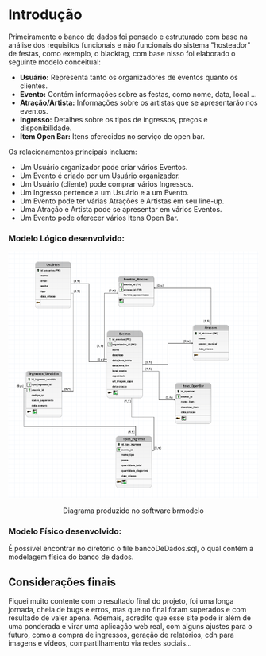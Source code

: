 # Introdução
Primeiramente o banco de dados foi pensado e estruturado com base na análise dos requisitos funcionais e não funcionais do sistema "hosteador" de festas, como exemplo, o blacktag, com base nisso foi elaborado o seguinte modelo conceitual:

*   **Usuário:** Representa tanto os organizadores de eventos quanto os clientes.
*   **Evento:** Contém informações sobre as festas, como nome, data, local ...
*   **Atração/Artista:** Informações sobre os artistas que se apresentarão nos eventos.
*   **Ingresso:** Detalhes sobre os tipos de ingressos, preços e disponibilidade.
*   **Item Open Bar:** Itens oferecidos no serviço de open bar.

Os relacionamentos principais incluem:

*   Um Usuário organizador pode criar vários Eventos.
*   Um Evento é criado por um Usuário organizador.
*   Um Usuário (cliente) pode comprar vários Ingressos.
*   Um Ingresso pertence a um Usuário e a um Evento.
*   Um Evento pode ter várias Atrações e Artistas em seu line-up.
*   Uma Atração e Artista pode se apresentar em vários Eventos.
*   Um Evento pode oferecer vários Itens Open Bar.

### Modelo Lógico desenvolvido:
![image](../assets/modelo-logico.png)
<p align= "center"> Diagrama produzido no software brmodelo </p>

### Modelo Físico desenvolvido:
É possível encontrar no diretório o file bancoDeDados.sql, o qual contém a modelagem física do banco de dados.

## Considerações finais

Fiquei muito contente com o resultado final do projeto, foi uma longa jornada, cheia de bugs e erros, mas que no final foram superados e com resultado de valer apena. Ademais, acredito que esse site pode ir além de uma ponderada e virar uma aplicação web real, com alguns ajustes para o futuro, como a compra de ingressos, geração de relatórios, cdn para imagens e vídeos, compartilhamento via redes sociais...



